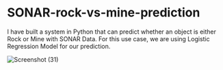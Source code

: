 # SONAR-rock-vs-mine-prediction
I have built a system in Python that can predict whether an object is either Rock or Mine with SONAR Data. For this use case, we are using Logistic Regression Model for our prediction. 


![Screenshot (31)](https://user-images.githubusercontent.com/75988493/142464537-d9a3d2e0-be88-4fd0-91cb-b68261707361.png)
